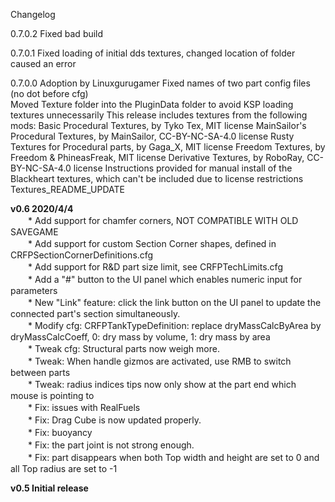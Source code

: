 Changelog

0.7.0.2
	Fixed bad build

0.7.0.1 
	Fixed loading of initial dds textures, changed location of folder caused an error

0.7.0.0
	Adoption by Linuxgurugamer
	Fixed names of two part config files (no dot before cfg)	
	Moved Texture folder into the PluginData folder to avoid KSP loading textures unnecessarily 
	This release includes textures from the following mods:
		Basic Procedural Textures, by Tyko Tex, MIT license
		MainSailor's Procedural Textures, by MainSailor, CC-BY-NC-SA-4.0 license
		Rusty Textures for Procedural parts, by Gaga_X, MIT license
		Freedom Textures, by Freedom & PhineasFreak, MIT license
		Derivative Textures, by RoboRay, CC-BY-NC-SA-4.0 license
	Instructions provided for manual install of the Blackheart textures, which can't be included due to license restrictions
		Textures_README_UPDATE

**v0.6 2020/4/4**  
　　* Add support for chamfer corners, NOT COMPATIBLE WITH OLD SAVEGAME  
　　* Add support for custom Section Corner shapes, defined in CRFPSectionCornerDefinitions.cfg  
　　* Add support for R&D part size limit, see CRFPTechLimits.cfg  
　　* Add a "#" button to the UI panel which enables numeric input for parameters  
　　* New "Link" feature: click the link button on the UI panel to update the connected part's section simultaneously.  
　　* Modify cfg: CRFPTankTypeDefinition: replace dryMassCalcByArea by dryMassCalcCoeff, 0: dry mass by volume, 1: dry mass by area  
　　* Tweak cfg: Structural parts now weigh more.  
　　* Tweak: When handle gizmos are activated, use RMB to switch between parts  
　　* Tweak: radius indices tips now only show at the part end which mouse is pointing to  
　　* Fix: issues with RealFuels  
　　* Fix: Drag Cube is now updated properly.  
　　* Fix: buoyancy  
　　* Fix: the part joint is not strong enough.  
　　* Fix: part disappears when both Top width and height are set to 0 and all Top radius are set to -1  
  
**v0.5 Initial release**  